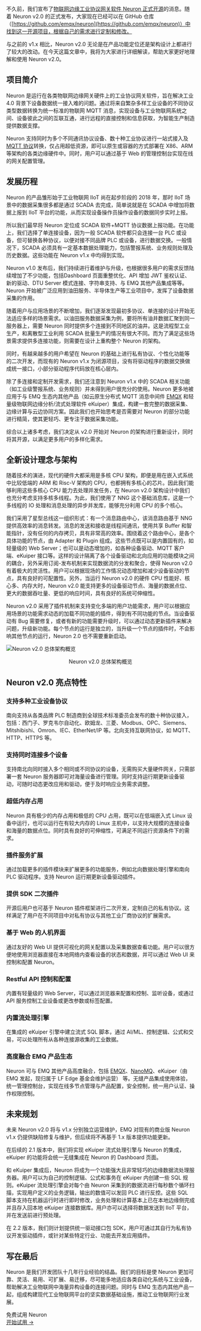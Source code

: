 不久前，我们宣布了[物联网边缘工业协议网关软件 Neuron 正式开源](https://www.emqx.com/zh/news/industrial-protocols-gateway-neuron-officially-open-source)的消息。随着 Neuron v2.0 的正式发布，大家现在已经可以在 GitHub 仓库（[https://github.com/emqx/neuron](https://github.com/emqx/neuron)）中找到这一开源项目，根据自己的需求进行定制和修改。

与之前的 v1.x 相比，Neuron v2.0 无论是在产品功能定位还是架构设计上都进行了较大的改动。在今天这篇文章中，我将为大家进行详细解读，帮助大家更好地理解和使用 Neuron v2.0。

## 项目简介

Neuron 是运行在各类物联网边缘网关硬件上的工业协议网关软件，旨在解决工业 4.0 背景下设备数据统一接入难的问题。通过将来自繁杂多样工业设备的不同协议类型数据转换为统一标准的物联网 MQTT 消息，实现设备与工业物联网系统之间、设备彼此之间的互联互通，进行远程的直接控制和信息获取，为智能生产制造提供数据支撑。

Neuron 支持同时为多个不同通讯协议设备、数十种工业协议进行一站式接入及 [MQTT 协议](https://www.emqx.com/zh/mqtt-guide)转换，仅占用超低资源，即可以原生或容器的方式部署在 X86、ARM 等架构的各类边缘硬件中。同时，用户可以通过基于 Web 的管理控制台实现在线的网关配置管理。

## 发展历程

Neuron 的产品雏形始于工业物联网 IIoT 尚在起步阶段的 2018 年，那时 IIoT 场景中的数据采集很多都是通过 SCADA 去完成，简单说就是在 SCADA 中增加将数据上报到 IIoT 平台的功能，从而实现设备操作员操作设备的数据同步实时上报。

所以我们最早将 Neuron 定位成 SCADA 软件+MQTT 协议数据上报功能。在功能上，我们选择了单连接设备，因为一般 SCADA 软件都只会连接一台 PLC 或设备，但可替换各种协议，以便对接不同品牌 PLC 或设备，进行数据交换。一般情况下，SCADA 必须具有一定基本数据处理能力，包括警报系统、业务规则处理及历史数据。这些功能在 Neuron v1.x 中均得到实现。

Neuron v1.0 发布后，我们持续进行着维护与升级，也根据很多用户的需求反馈陆续增加了不少功能，包括Dashboard 页面重整优化、API 增加 JWT 鉴权认证、新的驱动、DTU Server 模式连接、字符串支持、与 EMQ 其他产品集成等等。Neuron 开始被广泛应用到油田服务、半导体生产等工业项目中，发挥了设备数据采集的作用。

随着用户与应用场景的不断增加，我们逐渐发现最初多协议、单连接的设计开始无法适应多样的场景需求。以油田服务数据采集为例，要将所有油井数据汇聚到同一服务器上，需要 Neuron 同时提供多个连接到不同地区的油井。这是流程型工业生产，和离散型工业利用 SCADA 批量生产的情况有很大不同。而为了满足这些场景需求提供多连接功能，则需要在设计上重构整个 Neuron 的架构。

同时，有越来越多的用户希望在 Neuron 的基础上进行私有协议、个性化功能等的二次开发，而现有的 Neuron v1.x 为闭源项目，没有将驱动程序的数据交换做成统一接口，小部分驱动程序代码放在核心层内。

除了多连接和定制开发需求，我们还注意到 Neuron v1.x 中的 SCADA 相关功能（如工业级警报系统、业务规则）并未得到用户很充分的使用。Neuron 更多地被应用于与 EMQ 生态内其他产品（如云原生分布式 MQTT 消息中间件 [EMQX](https://www.emqx.com/zh/products/emqx) 和轻量级物联网边缘分析/流式处理软件 eKuiper）集成，构建一套完整的数据采集、边缘计算与云边协同方案。因此我们也开始思考是否需要对 Neuron 的部分功能进行精简，使其更轻巧、更专注于数据采集功能。

综合以上诸多考虑，我们决定从 v2.0 开始对 Neuron 的架构进行重新设计，同时将其开源，以满足更多用户的多样化需求。

## 全新设计理念与架构

随着技术的演进，现代的硬件大都采用是多核 CPU 架构，即便是用在嵌入式系统中比较低端的 ARM 和 Risc-V 架构的 CPU，也都拥有多核心的芯片。因此我们能够利用这些多核心 CPU 能力去处理并发任务，在 Neuron v2.0 架构设计中我们也充分考虑支持多核多线程。为此，我们使用了 NNG 这个基础消息库，这是一个多线程的 IO 处理和消息处理的异步并发库，能够充分利用 CPU 的多个核心。

我们采用了星型总线这一组织形式：有一个消息路由中心，该消息路由基于 NNG 提供高效率的消息转发。消息的发送和接收是线程间通讯，使用共享 Buffer 和智能指针，没有任何的内存拷贝，具有非常高的效率。围绕着这个路由中心，是各个具体功能的节点，由 Adapter 和 Plugin 组成。这些节点既可以是内置固有的，如轻量级的 Web Server；也可以是动态增加的，如各种设备驱动、MQTT 客户端、eKuiper 接口等。这样的设计隔离了各个设备驱动和北向应用的功能模块之间的耦合，另外采用订阅-发布机制来实现数据流的分发和聚合，使得 Neuron v2.0 有着极大的灵活性。用户可以根据现场的工作情况动态增加和减少设备驱动的节点，具有良好的可配置性。另外，当运行 Neuron v2.0 的硬件 CPU 性能好、核心多、内存大时，Neuron v2.0 能支持更多的设备驱动节点、海量的数据点位、更大的数据吞吐量、更低的响应时间，具有良好的系统可伸缩性。

Neuron v2.0 采用了插件机制来支持变化多端的用户功能需求，用户可以根据应用场景的功能需求动态的加载不同功能的插件，得到有不同功能的节点。当设备驱动有 Bug 需要修复，或者有新的功能需要升级时，可以通过动态更新插件来解决问题，升级新功能。每个节点的运行是独立的，当升级一个节点的插件时，不会影响其他节点的运行，Neuron 2.0 也不需要重新启动。

![Neuron v2.0 总体架构概览](https://assets.emqx.com/images/2f41c3862274b332d9e2f4854775033f.jpeg)

<center>Neuron v2.0 总体架构概览</center>

 

## Neuron v2.0 亮点特性

### 支持多种工业设备协议

南向支持从各类品牌 PLC 制造商到全球技术标准委员会发布的数十种协议接入，包括：西门子、罗克韦尔自动化、欧姆龙、三菱、Modbus、OPC、Siemens、Mitshibishi、Omron、IEC、EtherNet/IP 等。北向支持互联网协议，如 MQTT、HTTP、HTTPS 等。

### 支持同时连接多个设备

支持南北向同时接入多个相同或不同协议的设备，无需购买大量硬件网关，只需部署一套 Neuron 服务器即可对海量设备进行管理。同时支持运行期更新设备驱动，可随时动态更改应用和驱动，便于及时响应业务需求调整。

### 超低内存占用

Neuron 具有极少的内存占用和极低的 CPU 占用，既可以在低端嵌入式 Linux 设备中运行，也可以运行在有较大内存的 Linux 主机中，以支持大规模的连接设备和海量的数据点位。同时具有良好的可伸缩性，可满足不同运行资源条件下的需求。

### 插件服务扩展

通过加载更多的插件模块来扩展更多的功能服务，例如北向数据处理引擎和南向 PLC 驱动程序。支持 Neuron 运行期更新设备驱动插件。

### 提供 SDK 二次插件

开源后用户也可基于 Neuron 插件框架进行二次开发，定制自己的私有协议。这样满足了用户在不同项目中对私有协议与其他工业厂商协议的扩展需求。

### 基于 Web 的人机界面

通过友好的 Web UI 提供可视化的网关配置以及采集数据查看功能。用户可以很方便地使用浏览器直接在本地网络内查看设备的状态和数据，并可以通过 Web UI 来控制和配置 Neuron。

### Restful API 控制和配置

内置有轻量级的 Web Server，可以通过浏览器来配置和控制、监听设备，或通过 API 服务控制工业设备或更改参数或标签配置。

### 内置流处理引擎

在集成的 eKuiper 引擎中建立流式 SQL 脚本，通过 AI/ML、控制逻辑、公式和交易，可以处理所有从各种连接源收集的工业数据。

### 高度融合 EMQ 产品生态

Neuron 可与 EMQ 其他产品高度融合，包括 [EMQX](https://www.emqx.com/zh/products/emqx)、[NanoMQ](https://www.emqx.com/zh/products/nanomq)、eKuiper（由 EMQ 发起，现归属于 LF Edge 基金会维护运营） 等。无缝产品集成使用体验，统一管理控制台，实现在线多节点管理与产品配置，安全控制，统一用户认证、操作权限控制。

## 未来规划

未来 Neuron v2.0 将与 v1.x 分别独立运营维护，EMQ 对现有的商业版 Neuron v1.x 仍提供缺陷修复与维护，但后续将不再基于 1.x 版本提供功能更新。

在后续的 2.1 版本中，我们将实现 eKuiper 流式处理引擎与 Neuron 的集成，eKuiper 的功能将会统一无缝集成在 Neuron 的 Dashboard 页面。

和 eKuiper 集成后，Neuron 将成为一个功能强大且非常轻巧的边缘数据流处理服务器。用户可以为自己的控制逻辑、公式和事务在 eKuiper 内创建一些 SQL 规则。eKuiper 流处理引擎会对每个由 Neuron 采集到的数据流进行每秒数个循环扫描，实现用户定义的业务逻辑，输出的数值可以发回 PLC 进行反控。这些 SQL 脚本支持在机器运行时进行即时修改，业务处理和计算基本上已在本地边缘侧完成并且存入回本地 eKuiper 连接数据库。用户亦可以选择将数据发送到 IIoT 平台，并在发送前进行预处理。

在 2.2 版本，我们则计划提供统一驱动接口包 SDK，用户可通过其自行为私有协议开发驱动插件，或针对某些特定行业、功能去开发应用插件。

## 写在最后

Neuron 是我们开发团队十几年行业经验的结晶。我们的目标是使 Neuron 更加可靠、灵活、易用、可扩展、易迁移，尽可能多地适应各类自动化系统与工业设备，帮助解决工业物联网中海量异构设备的连接问题。同时与 EMQ 生态内其他产品一起，组成构建现代工业物联网平台的坚实数据基础设施，推动工业物联网行业发展。



<section class="promotion">
    <div>
        免费试用 Neuron
    </div>
    <a href="https://www.emqx.com/zh/try?product=neuron" class="button is-gradient px-5">开始试用 →</a>
</section>
